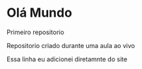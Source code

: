# Olá Mundo
 Primeiro repositorio

 Repositorio criado durante uma aula ao vivo 
 
 Essa linha eu adicionei diretamnte do site
